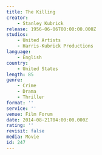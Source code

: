```yaml
---
title: The Killing
creator:
    - Stanley Kubrick
release: 1956-06-06T00:00:00.000Z
studios:
    - United Artists
    - Harris-Kubrick Productions
language:
    - English
country:
    - United States
length: 85
genre:
    - Crime
    - Drama
    - Thriller
format: ''
service: ''
venue: Film Forum
date: 2014-08-21T04:00:00.000Z
rating: ''
revisit: false
media: Movie
id: 247
---
```



